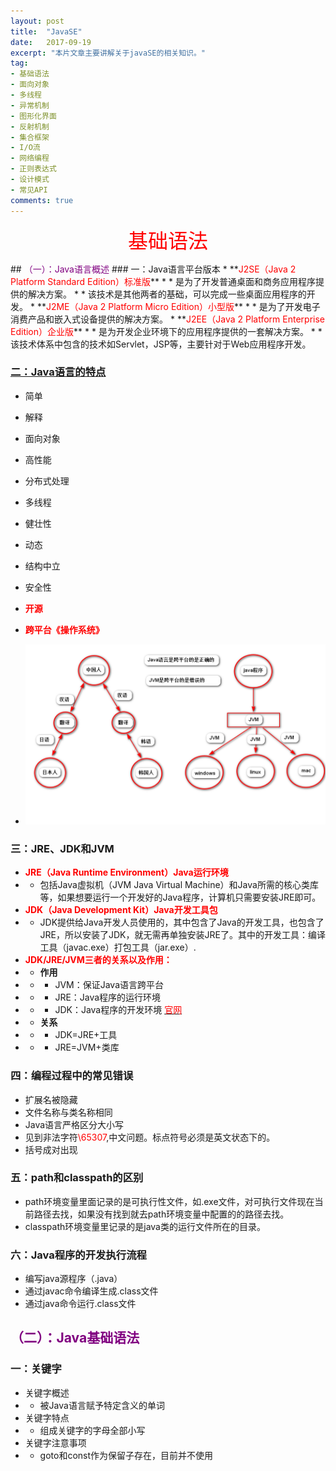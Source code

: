 ```yaml
---
layout: post
title:  "JavaSE"
date:   2017-09-19
excerpt: "本片文章主要讲解关于javaSE的相关知识。"
tag:
- 基础语法
- 面向对象
- 多线程
- 异常机制
- 图形化界面
- 反射机制
- 集合框架
- I/O流
- 网络编程
- 正则表达式
- 设计模式
- 常见API
comments: true
---
```

<p align="center"><font color="red" size="6">基础语法</font></p>
## <font color="purple">（一）：Java语言概述</font>
### 一：Java语言平台版本
* **<font color="red">J2SE（Java 2 Platform Standard Edition）标准版</font>**
* * 是为了开发普通桌面和商务应用程序提供的解决方案。
* * 该技术是其他两者的基础，可以完成一些桌面应用程序的开发。
* **<font color="red">J2ME（Java 2 Platform Micro Edition）小型版</font>**
* * 是为了开发电子消费产品和嵌入式设备提供的解决方案。
* **<font color="red">J2EE（Java 2 Platform Enterprise Edition）企业版</font>**
* * 是为开发企业环境下的应用程序提供的一套解决方案。
* * 该技术体系中包含的技术如Servlet，JSP等，主要针对于Web应用程序开发。

### [二：Java语言的特点](pages/javaSE0.html)
* 简单
* 解释
* 面向对象
* 高性能
* 分布式处理
* 多线程
* 健壮性
* 动态
* 结构中立
* 安全性
* **<font color="red">开源</font>**
* **<font color="red">跨平台《操作系统》</font>**

* ![image](../assets/img/JAVASE/java-01.png)

### 三：JRE、JDK和JVM
* **<font color="red">JRE（Java Runtime Environment）Java运行环境</font>**
* * 包括Java虚拟机（JVM Java Virtual Machine）和Java所需的核心类库等，如果想要运行一个开发好的Java程序，计算机只需要安装JRE即可。
* **<font color="red">JDK（Java Development Kit）Java开发工具包</font>**
* * JDK提供给Java开发人员使用的，其中包含了Java的开发工具，也包含了JRE，所以安装了JDK，就无需再单独安装JRE了。其中的开发工具：编译工具（javac.exe）打包工具（jar.exe）.
* **<font color="red">JDK/JRE/JVM三者的关系以及作用：</font>**
* * **作用**
* * * JVM：保证Java语言跨平台
* * * JRE：Java程序的运行环境
* * * JDK：Java程序的开发环境 [<font color="red" font-weight="bold">官网</font>](https://www.oracle.com)
* * **关系**
* * * JDK=JRE+工具
* * * JRE=JVM+类库

### 四：编程过程中的常见错误
* 扩展名被隐藏
* 文件名称与类名称相同
* Java语言严格区分大小写
* 见到非法字符<font color="red">\65307</font>,中文问题。标点符号必须是英文状态下的。
* 括号成对出现

### 五：path和classpath的区别
* path环境变量里面记录的是可执行性文件，如.exe文件，对可执行文件现在当前路径去找，如果没有找到就去path环境变量中配置的的路径去找。
* classpath环境变量里记录的是java类的运行文件所在的目录。

### 六：Java程序的开发执行流程
* 编写java源程序（.java）
* 通过javac命令编译生成.class文件
* 通过java命令运行.class文件

## <font color="purple">（二）：Java基础语法</font>
### 一：关键字
* 关键字概述
* * 被Java语言赋予特定含义的单词
* 关键字特点
* * 组成关键字的字母全部小写
* 关键字注意事项
* * goto和const作为保留子存在，目前并不使用
